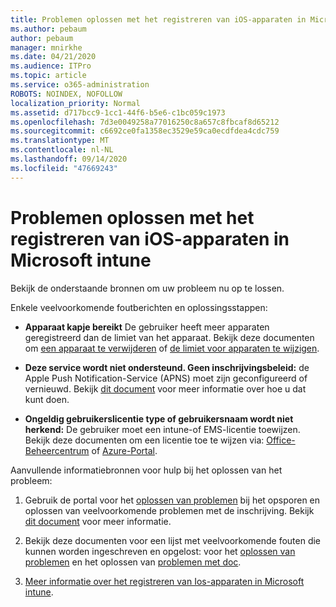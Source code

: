 ```yaml
---
title: Problemen oplossen met het registreren van iOS-apparaten in Microsoft intune
ms.author: pebaum
author: pebaum
manager: mnirkhe
ms.date: 04/21/2020
ms.audience: ITPro
ms.topic: article
ms.service: o365-administration
ROBOTS: NOINDEX, NOFOLLOW
localization_priority: Normal
ms.assetid: d717bcc9-1cc1-44f6-b5e6-c1bc059c1973
ms.openlocfilehash: 7d3e0049258a77016250c8a657c8fbcaf8d65212
ms.sourcegitcommit: c6692ce0fa1358ec3529e59ca0ecdfdea4cdc759
ms.translationtype: MT
ms.contentlocale: nl-NL
ms.lasthandoff: 09/14/2020
ms.locfileid: "47669243"
---
```

# <a name="troubleshoot-issues-with-enrolling-ios-devices-in-microsoft-intune"></a>Problemen oplossen met het registreren van iOS-apparaten in Microsoft intune

Bekijk de onderstaande bronnen om uw probleem nu op te lossen. 
  
Enkele veelvoorkomende foutberichten en oplossingsstappen:
  
- **Apparaat kapje bereikt** De gebruiker heeft meer apparaten geregistreerd dan de limiet van het apparaat. Bekijk deze documenten om [een apparaat te verwijderen](https://docs.microsoft.com/intune/devices-wipe) of [de limiet voor apparaten te wijzigen](https://docs.microsoft.com/intune/enrollment-restrictions-set#set-device-limit-restrictions).
    
- **Deze service wordt niet ondersteund. Geen inschrijvingsbeleid:** de Apple Push Notification-Service (APNS) moet zijn geconfigureerd of vernieuwd. Bekijk [dit document](https://docs.microsoft.com/intune/apple-mdm-push-certificate-get) voor meer informatie over hoe u dat kunt doen. 
    
- **Ongeldig gebruikerslicentie type of gebruikersnaam wordt niet herkend:** De gebruiker moet een intune-of EMS-licentie toewijzen. Bekijk deze documenten om een licentie toe te wijzen via: [Office-Beheercentrum](https://docs.microsoft.com/intune/licenses-assign) of [Azure-Portal](https://docs.microsoft.com/azure/active-directory/license-users-groups).
    
Aanvullende informatiebronnen voor hulp bij het oplossen van het probleem:
  
1. Gebruik de portal voor het [oplossen van problemen](https://devicemanagement.microsoft.com/#blade/Microsoft_Intune_DeviceSettings/TroubleshootBlade) bij het opsporen en oplossen van veelvoorkomende problemen met de inschrijving. Bekijk [dit document](https://docs.microsoft.com/intune/help-desk-operators) voor meer informatie. 
    
2. Bekijk deze documenten voor een lijst met veelvoorkomende fouten die kunnen worden ingeschreven en opgelost: voor het [oplossen van problemen](https://support.microsoft.com/help/4039809/troubleshooting-ios-device-enrollment-in-intune) en het oplossen van [problemen met doc](https://docs.microsoft.com/intune-classic/troubleshoot/troubleshoot-device-enrollment-in-intune).
    
3. [Meer informatie over het registreren van Ios-apparaten in Microsoft intune](https://docs.microsoft.com/intune/ios-enroll).
    


